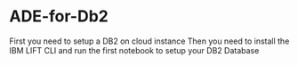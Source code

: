 # ADE-for-Db2
First you need to setup a DB2 on cloud instance
Then you need to install the IBM LIFT CLI and run the first notebook to setup your DB2 Database